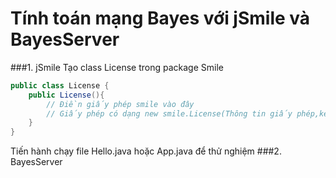 # Tính toán mạng Bayes với jSmile và BayesServer 

###1. jSmile
Tạo class License trong package Smile 
```java
public class License {
    public License(){
        // Điền giấy phép smile vào đây
        // Giấy phép có dạng new smile.License(Thông tin giấy phép,key)
    }
}
```   
Tiến hành chạy file Hello.java hoặc App.java để thử nghiệm
###2. BayesServer
